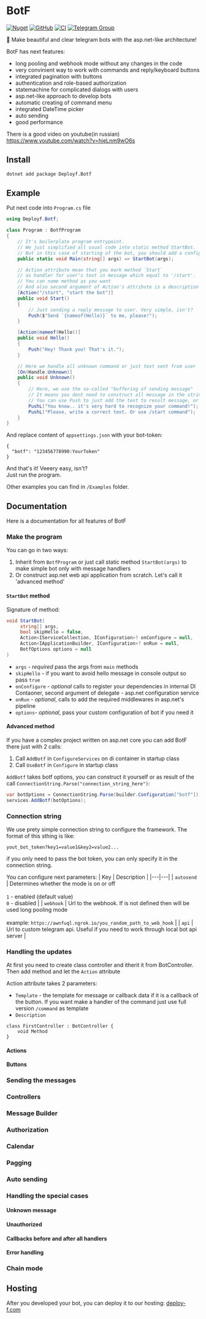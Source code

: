 ﻿# BotF
[![Nuget](https://img.shields.io/nuget/v/Deployf.Botf)](https://www.nuget.org/packages/Deployf.Botf) [![GitHub](https://img.shields.io/github/license/deploy-f/botf)](https://github.com/deploy-f/botf/blob/master/LICENSE) [![CI](https://github.com/deploy-f/botf/actions/workflows/dotnet.yml/badge.svg)](https://github.com/deploy-f/botf/actions/workflows/dotnet.yml) [![Telegram Group](https://img.shields.io/endpoint?url=https%3A%2F%2Ftg.sumanjay.workers.dev%2Fbotf_community)](https://t.me/botf_community)  

🤘 Make beautiful and clear telegram bots with the asp.net-like architecture!

BotF has next features:

* long pooling and webhook mode without any changes in the code
* very convinient way to work with commands and reply/keyboard buttons
* integrated pagination with buttons
* authentication and role-based authorization
* statemachine for complicated dialogs with users
* asp.net-like approach to develop bots
* automatic creating of command menu
* integrated DateTime picker
* auto sending
* good performance

 There is a good video on youtube(in russian) https://www.youtube.com/watch?v=hieLnm9wO6s

## Install

```bash
dotnet add package Deployf.Botf
```

## Example

Put next code into `Program.cs` file

```csharp
using Deployf.Botf;

class Program : BotfProgram
{
    // It's boilerplate program entrypoint.
    // We just simplified all usual code into static method StartBot.
    // But in this case of starting of the bot, you should add a config section under "bot" key to appsettings.json
    public static void Main(string[] args) => StartBot(args);

    // Action attribute mean that you mark method `Start`
    // as handler for user's text in message which equal to '/start'.
    // You can name method as you want
    // And also second argument of Action's attribute is a description for telegram's menu for this action
    [Action("/start", "start the bot")]
    public void Start()
    {
        // Just sending a reply message to user. Very simple, isn't?
        Push($"Send `{nameof(Hello)}` to me, please!");
    }

    [Action(nameof(Hello))]
    public void Hello()
    {
        Push("Hey! Thank you! That's it.");
    }

    // Here we handle all unknown command or just text sent from user
    [On(Handle.Unknown)]
    public void Unknown()
    {
        // Here, we use the so-called "buffering of sending message"
        // It means you dont need to construct all message in the string and send it once
        // You can use Push to just add the text to result message, or PushL - the same but with new line after the string.
        PushL("You know.. it's very hard to recognize your command!");
        PushL("Please, write a correct text. Or use /start command");
    }
}
```

And replace content of `appsettings.json` with your bot-token:

```
{
  "botf": "123456778990:YourToken"
}
```

And that's it! Veeery easy, isn't?  
Just run the program.

Other examples you can find in `/Examples` folder.

## Documentation

Here is a documentation for all features of BotF

### Make the program

You can go in two ways:
1. Inherit from `BotfProgram` or just call static method `StartBot(args)` to make simple bot only with message handliers
2. Or construct asp.net web api application from scratch. Let's call it 'advanced method'

#### `StartBot` method

Signature of method:
```csharp
void StartBot(
     string[] args,
     bool skipHello = false,
     Action<IServiceCollection, IConfiguration>? onConfigure = null,
     Action<IApplicationBuilder, IConfiguration>? onRun = null,
     BotfOptions options = null
)
```
* `args` - _required_ pass the args from `main` methods
* `skipHello` - if you want to avoid hello message in console output so pass `true`
* `onConfigure` - _optional_ calls to register your dependencies in internal DI Contaoner, second argument of delegate - asp.net configuration service
* `onRun` - _optional_, calls to add the required middlewares in asp.net's pipeline 
* `options`- _optional_, pass your custom configuration of bot if you need it

#### Advanced method

If you have a complex project written on asp.net core you can add BotF there just with 2 calls:
1. Call `AddBotf` in `ConfigureServices` on di container in startup class
2. Call `UseBotf` in `Configure` in startup class

`AddBotf` takes botf options, you can construct it yourself or as result of the call `ConnectionString.Parse("connection_string_here")`:
```csharp
var botOptions = ConnectionString.Parse(builder.Configuration["botf"]);
services.AddBotf(botOptions);
```

### Connection string

We use prety simple connection string to configure the framework. The format of this sthing is like:
```
yout_bot_token?key1=value1&key2=value2...
```

if you only need to pass the bot token, you can only specify it in the connection string.  

You can configure next parameters:
| Key | Description |
|---|---|
| `autosend` | Determines whether the mode is on or off  <br>  <br>`1` - enabled (default value)  <br>`0` - disabled |
| `webhook` | Url to the webhook. If is not defined then will be used long pooling mode  <br>  <br>example: `https://awnfuql.ngrok.io/you_random_path_to_web_hook` |
| `api` | Url to custom telegram api. Useful if you need to work through local bot api server |

### Handling the updates

At first you need to create class controller and itherit it from BotController.
Then add method and let the `Action` attribute

Action attribute takes 2 parameters:
* `Template` - the template for message or callback data if it is a callback of the button.
If you want make a handler of the command just use full version `/command` as template
* `Description`

```charp
class FirstController : BotController {
    void Method
}
```

#### Actions

#### Buttons

### Sending the messages

### Controllers

### Message Builder

### Authorization

### Calendar

### Pagging

### Auto sending

### Handling the special cases

#### Unknown message

#### Unauthorized

#### Callbacks before and after all handlers

#### Error handling

### Chain mode


## Hosting

After you developed your bot, you can deploy it to our hosting: [deploy-f.com](https://deploy-f.com)
